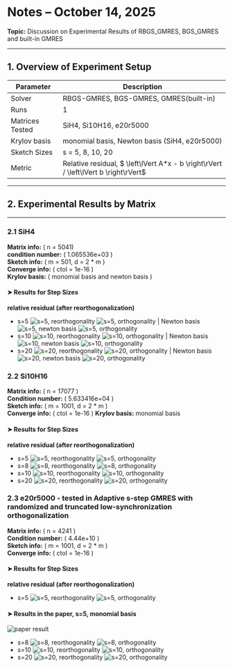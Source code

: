 # Notes – October 14, 2025
 
**Topic:** Discussion on Experimental Results of RBGS_GMRES, BGS_GMRES and built-in GMRES  

---


## 1. Overview of Experiment Setup

| Parameter | Description |
|------------|-------------|
| Solver | RBGS-GMRES, BGS-GMRES, GMRES(built-in)|
| Runs | 1 |
| Matrices Tested | SiH4, Si10H16, e20r5000
|Krylov basis| monomial basis, Newton basis (SiH4, e20r5000)
| Sketch Sizes | s = 5, 8, 10, 20|
| Metric | Relative residual, $ \left\lVert A*x - b \right\rVert / \left\lVert b \right\rVert$ |

---

## 2. Experimental Results by Matrix

---

### 2.1 SiH4 

**Matrix info:** \( n = 5041\)  
**condition number:** \( 1.065536e+03 \)  
**Sketch info:** \( m = 501, d = 2 * m \)  
**Converge info:** \( ctol = 1e-16 \)  
**Krylov basis:** \( monomial basis and newton basis \)

#### ➤ Results for Step Sizes

**relative residual (after reorthogonalization)**
- s=5 ![s=5, reorthogonality](fig/SiH4_relErr_iter_CI_s5_m501_reorth.png) ![s=5, orthogonality](fig/SiH4_orthErr_s5_m501_reorth.png) | Newton basis ![s=5, newton basis](fig/SiH4_relErr_iter_CI_s5_m501_reorth_newton.png) ![s=5, orthogonality](fig/SiH4_orthErr_s5_m501_reorth_newton.png)
- s=10 ![s=10, reorthogonality](fig/SiH4_relErr_iter_CI_s10_m501_reorth.png) ![s=10, orthogonality](fig/SiH4_orthErr_s10_m501_reorth.png) | Newton basis ![s=10, newton basis](fig/SiH4_relErr_iter_CI_s10_m501_reorth_newton.png) ![s=10, orthogonality](fig/SiH4_orthErr_s10_m501_reorth_newton.png)
- s=20 ![s=20, reorthogonality](fig/SiH4_relErr_iter_CI_s20_m501_reorth.png) ![s=20, orthogonality](fig/SiH4_orthErr_s20_m501_reorth.png) | Newton basis ![s=20, newton basis](fig/SiH4_relErr_iter_CI_s20_m501_reorth_newton.png) ![s=20, orthogonality](fig/SiH4_orthErr_s20_m501_reorth_newton.png)



### 2.2 Si10H16

**Matrix info:** \( n = 17077 \)    
**Condition number:** \( 5.633416e+04 \)     
**Sketch info:** \( m = 1001, d = 2 * m \)   
**Converge info:** \( ctol = 1e-16 \)
**Krylov basis:** monomial basis


#### ➤ Results for Step Sizes

**relative residual (after reorthogonalization)**
- s=5 ![s=5, reorthogonality](fig/Si10H16_relErr_iter_CI_s5_m1001_reorth.png) ![s=5, orthogonality](fig/Si10H16_orthErr_s5_m1001_reorth.png)
- s=8 ![s=8, reorthogonality](fig/Si10H16_relErr_iter_CI_s8_m1001_reorth.png) ![s=8, orthogonality](fig/Si10H16_orthErr_s8_m1001_reorth.png)
- s=10 ![s=10, reorthogonality](fig/Si10H16_relErr_iter_CI_s10_m1001_reorth.png) ![s=10, orthogonality](fig/Si10H16_orthErr_s10_m1001_reorth.png)
- s=20 ![s=20, reorthogonality](fig/Si10H16_relErr_iter_CI_s20_m1001_reorth.png) ![s=20, orthogonality](fig/Si10H16_orthErr_s20_m1001_reorth.png)




### 2.3 e20r5000 - tested in Adaptive s-step GMRES with randomized and truncated low-synchronization orthogonalization

**Matrix info:** \( n = 4241 \)    
**Condition number:** \( 4.44e+10 \)     
**Sketch info:** \( m = 1001, d = 2 * m \)   
**Converge info:** \( ctol = 1e-16 \)


#### ➤ Results for Step Sizes

**relative residual (after reorthogonalization)**
- s=5 ![s=5, reorthogonality](fig/e20r5000_relErr_iter_CI_s5_m1001_reorth_newton.png) ![s=5, orthogonality](fig/e20r5000_orthErr_s5_m1001_reorth_newton.png)
#### ➤ Results in the paper, s=5, monomial basis
![paper result](e20r5000_paperresult.png)
- s=8 ![s=8, reorthogonality](fig/e20r5000_relErr_iter_CI_s8_m1001_reorth_newton.png) ![s=8, orthogonality](fig/e20r5000_orthErr_s8_m1001_reorth_newton.png)
- s=10 ![s=10, reorthogonality](fig/e20r5000_relErr_iter_CI_s10_m1001_reorth_newton.png) ![s=10, orthogonality](fig/e20r5000_orthErr_s10_m1001_reorth_newton.png)
- s=20 ![s=20, reorthogonality](fig/e20r5000_relErr_iter_CI_s20_m1001_reorth_newton.png) ![s=20, orthogonality](fig/e20r5000_orthErr_s20_m1001_reorth_newton.png)

